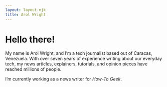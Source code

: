 ```yaml
---
layout: layout.njk
title: Arol Wright
---
```


# Hello there!

My name is Arol Wright, and I’m a tech journalist based out of Caracas, Venezuela. With over seven years of experience writing about our everyday tech, my news articles, explainers, tutorials, and opinion pieces have reached millions of people.

I’m currently working as a news writer for _How-To Geek_.
